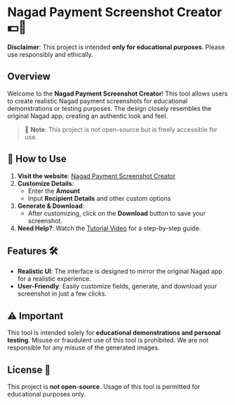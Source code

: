 # Nagad Payment Screenshot Creator 💵📲

**Disclaimer**: This project is intended **only for educational purposes**. Please use responsibly and ethically.

## Overview

Welcome to the **Nagad Payment Screenshot Creator**! This tool allows users to create realistic Nagad payment screenshots for educational demonstrations or testing purposes. The design closely resembles the original Nagad app, creating an authentic look and feel.

> 🚨 **Note**: This project is not open-source but is freely accessible for use.

## 🔗 How to Use

1. **Visit the website**: [Nagad Payment Screenshot Creator](https://sujon0xpi.github.io/nagad-payss/)
2. **Customize Details**:
   - Enter the **Amount**
   - Input **Recipient Details** and other custom options
3. **Generate & Download**:
   - After customizing, click on the **Download** button to save your screenshot.
4. **Need Help?**: Watch the [Tutorial Video](https://youtu.be/dnMghKAqTSA?si=-Z4ED95j7Ewg-Q0W) for a step-by-step guide.

## Features 🛠️

- **Realistic UI**: The interface is designed to mirror the original Nagad app for a realistic experience.
- **User-Friendly**: Easily customize fields, generate, and download your screenshot in just a few clicks.

## ⚠️ Important

This tool is intended solely for **educational demonstrations and personal testing**. Misuse or fraudulent use of this tool is prohibited. We are not responsible for any misuse of the generated images.

## License 📄

This project is **not open-source**. Usage of this tool is permitted for educational purposes only.
